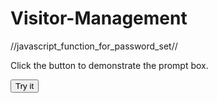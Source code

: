 # Visitor-Management
//javascript_function_for_password_set//
<!DOCTYPE html>
<html>
<body>
<p>Click the button to demonstrate the prompt box.</p>
<button onclick="myFunction()">Try it</button>
<p id="demo"></p>
<script>
function myFunction() {
  var person = prompt("Please enter your name", "Harry Potter");
  if (person != null) {
    document.getElementById("demo").innerHTML =
    "Hello " + person + "! How are you today?";
  }
}
</script>
</body>
</html>
